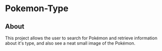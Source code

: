 # Pokemon-Type

## About
This project allows the user to search for Pokémon and retrieve information about it's type, and also see a neat small image of
the Pokémon.
